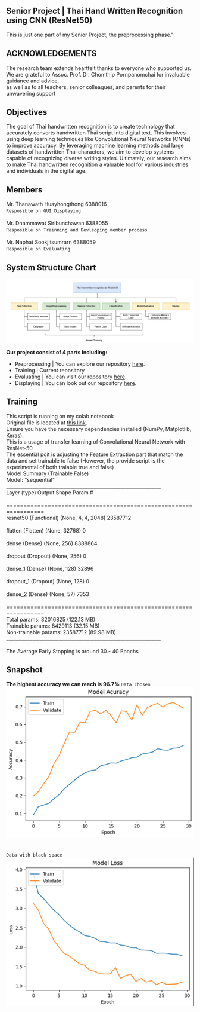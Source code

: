 ## Senior Project | Thai Hand Written Recognition using CNN (ResNet50)
This is just one part of my Senior Project, the preprocessing phase."

## ACKNOWLEDGEMENTS
The research team extends heartfelt thanks to everyone who supported us. 
<br> We are grateful to Assoc. Prof. Dr. Chomthip Pornpanomchai for invaluable guidance and advice, 
<br> as well as to all teachers, senior colleagues, and parents for their unwavering support

## Objectives
The goal of Thai handwritten recognition is to create technology that accurately converts handwritten Thai script into digital text. This involves using deep learning techniques like Convolutional Neural Networks (CNNs) to improve accuracy. By leveraging machine learning methods and large datasets of handwritten Thai characters, we aim to develop systems capable of recognizing diverse writing styles. Ultimately, our research aims to make Thai handwritten recognition a valuable tool for various industries and individuals in the digital age.

## Members
Mr. Thanawath 		Huayhongthong		6388016 
<br> `Resposible on GUI Displaying`
<br><br>
Mr. Dhammawat		Siribunchawan		6388055
<br> `Resposible on Trainning and Devleoping member process`
<br><br>
Mr. Naphat			Sookjitsumrarn		6388059
<br> `Resposible on Evaluating`

## System Structure Chart
<img src="/Snapshot/System Structure Chart.png" alt="SystemArc"> <br>

**Our project consist of 4 parts including:** <br>

- Preprocessing | You can explore our repository [here](https://github.com/J1gsaww/SeniorProject_Part1_Data-Preprocessing).<br>
- Training | Current repository <br>
- Evaluating | You can visit our repository  [here](https://github.com/J1gsaww/SeniorProject_SeniorProject-Part3-Evaluation.git). <br>
- Displaying | You can look out our repository [here](https://github.com/J1gsaww/SeniorProject_SeniorProject_Part4_GUI-Demo.git). <br>

## Training
This script is running on my colab notebook
<br>Original file is located at [this link](https://colab.research.google.com/drive/1VV5tb3bgXdo0JY_WBPFgWmOsKrp8EZuK).
<br>Ensure you have the necessary dependencies installed (NumPy, Matplotlib, Keras).
<br> This is a usage of transfer learning of Convolutional Neural Network with ResNet-50
<br> The essential poit is adjusting the Feature Extraction part that match the data and set trainable to false (However, the provide script is the experimental of both traiable true and false)
<br> Model Summary (Trainable False)
<br> Model: "sequential"
<br> _________________________________________________________________
<br> Layer (type)                Output Shape              Param #   
<br> =================================================================
<br>  resnet50 (Functional)       (None, 4, 4, 2048)        23587712  
<br> flatten (Flatten)           (None, 32768)             0                                                                      
<br> dense (Dense)               (None, 256)               8388864                                                                
<br> dropout (Dropout)           (None, 256)               0                                                                       
<br> dense_1 (Dense)             (None, 128)               32896                                                                 
<br> dropout_1 (Dropout)         (None, 128)               0                                                                      
<br> dense_2 (Dense)             (None, 57)                7353                                                                    
<br> =================================================================
<br> Total params: 32016825 (122.13 MB)
<br> Trainable params: 8429113 (32.15 MB)
<br> Non-trainable params: 23587712 (89.98 MB)
<br> _________________________________________________________________
<br>
<br>
The Average Early Stopping is around 30 - 40 Epochs

## Snapshot
**The highest accuracy we can reach is 96.7%**
`Data chosen`<br>
<img src="/Snapshot/Accuracy.png" alt="acc">
<br><br><br>
`Data with black space`<br>
<img src="/Snapshot/Loss.png" alt="loss">
